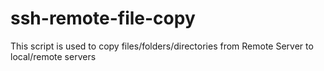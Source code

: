 # ssh-remote-file-copy
This script is used to copy files/folders/directories from Remote Server to local/remote servers
